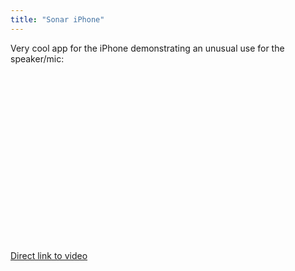```yaml
---
title: "Sonar iPhone"
---
```

<p>Very cool app for the iPhone demonstrating an unusual use for the speaker/mic:</p>
<p><object width="400" height="270"><param name="allowfullscreen" value="true" /><param name="allowscriptaccess" value="always" /><param name="movie" value="https://vimeo.com/moogaloop.swf?clip_id=6068060&amp;server=vimeo.com&amp;show_title=1&amp;show_byline=0&amp;show_portrait=0&amp;color=6b6868&amp;fullscreen=1" /><embed src="https://vimeo.com/moogaloop.swf?clip_id=6068060&amp;server=vimeo.com&amp;show_title=1&amp;show_byline=0&amp;show_portrait=0&amp;color=6b6868&amp;fullscreen=1" type="application/x-shockwave-flash" allowfullscreen="true" allowscriptaccess="always" width="400" height="270"></embed></object></p>
<p><a href="https://www.vimeo.com/6068060">Direct link to video</a></p>
